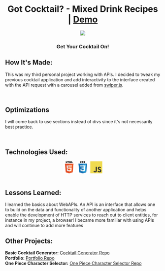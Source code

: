 <h1 align="center">Got Cocktail? - Mixed Drink Recipes | <a href="https://primalsia.github.io/GotCocktail.github.io/">Demo</a></h1>
<div align="center">
  <a href='https://primalsia.github.io/GotCocktail.github.io/'>
	  <img src="gotcocktail.gif" width="50%"/>
  </a>
</div>

<h3 align="center">Get Your Cocktail On!</h3>

<h2 align="left">How It's Made:</h2>

<p align="left">This was my third personal project working with APIs. I decided to tweak my previous cocktail application and add interactivity to the interface created with the API request with a carousel added from <a href="https://swiperjs.com/">swiper.js</a>.</p><br>

<!--Optimization-->
<h2 align="left">Optimizations</h2>

<p>I will come back to use sections instead of divs since it's not necessarily best practice.</p><br>

<!--Technologies-->
<h2 align="left">Technologies Used:</h2>

<div align="center">
  <a href="https://www.w3.org/html/" target="_blank" rel="noreferrer"> <img src="https://raw.githubusercontent.com/devicons/devicon/master/icons/html5/html5-original-wordmark.svg" alt="html5" width="40" height="40"/></a>
  <a href="https://www.w3schools.com/css/" target="_blank" rel="noreferrer"><img src="https://raw.githubusercontent.com/devicons/devicon/master/icons/css3/css3-original-wordmark.svg" alt="css3" width="40" height="40"/></a>
  <a href="https://developer.mozilla.org/en-US/docs/Web/JavaScript" target="_blank" rel="noreferrer"><img src="https://raw.githubusercontent.com/devicons/devicon/master/icons/javascript/javascript-original.svg" alt="javascript" width="40" height="40"/></a>
</div>
<br>

<!--What did I learn?-->
<h2 align="left">Lessons Learned:</h2>

<p align="left">I learned the basics about WebAPIs. An API is an interface that allows one to build on the data and functionality of another application and helps enable the development of HTTP services to reach out to client entities, for instance in my project, a browser! I became more familiar with using APIs and will continue to add more features</p>

<!--Link to my other work/contributions-->
<h2 align="left">Other Projects:</h2>

**Basic Cocktail Generator:** <a href="https://github.com/Primalsia/cocktail-generator">Cocktail Generator Repo</a><br>
**Portfolio:** <a href="https://github.com/Primalsia/PortfolioWeb2022">Portfolio Repo</a><br>
**One Piece Character Selector:** <a href="https://github.com/Primalsia/One-Piece-Character-Selector">One Piece Character Selector Repo</a>
